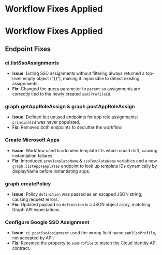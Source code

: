 # Workflow Fixes Applied

# Workflow Fixes Applied

## Endpoint Fixes

### ci.listSsoAssignments
- **Issue**: Listing SSO assignments without filtering always returned a top-level empty object ("{}"), making it impossible to detect existing assignments.
- **Fix**: Changed the query parameter to `parent` so assignments are correctly tied to the newly created `samlProfileId`.

### graph.getAppRoleAssign & graph.postAppRoleAssign
- **Issue**: Defined but unused endpoints for app role assignments; `principalId` was never populated.
- **Fix**: Removed both endpoints to declutter the workflow.

### Create Microsoft Apps
- **Issue**: Workflow used hardcoded template IDs which could drift, causing instantiation failures.
- **Fix**: Introduced `provTemplateName` & `ssoTemplateName` variables and a new `graph.listAppTemplates` endpoint to look up template IDs dynamically by displayName before instantiating apps.

### graph.createPolicy
- **Issue**: Policy `definition` was passed as an escaped JSON string, causing request errors.
- **Fix**: Updated payload so `definition` is a JSON object array, matching Graph API expectations.

### Configure Google SSO Assignment
- **Issue**: `ci.postSsoAssignment` used the wrong field name `samlSsoProfile`, not accepted by API.
- **Fix**: Renamed the property to `ssoProfile` to match the Cloud Identity API contract.
